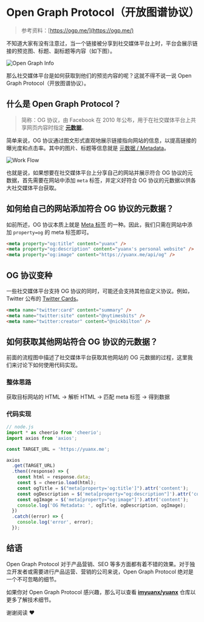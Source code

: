 # Open Graph Protocol（开放图谱协议）

> 参考资料：[https://ogp.me/](https://ogp.me/)

不知道大家有没有注意过，当一个链接被分享到社交媒体平台上时，平台会展示链接的预览图、标题、副标题等内容（如下图）。

<img class="w-full" src="/open-graph-protocol-1.webp" alt="Open Graph Info" />

那么社交媒体平台是如何获取到他们的预览内容的呢？这就不得不说一说 Open Graph Protocol（开放图谱协议）。

## 什么是 Open Graph Protocol？

> 简称：OG 协议，由 Facebook 在 2010 年公布，用于在社交媒体平台上共享网页内容时指定 [**元数据**](https://developer.mozilla.org/en-US/docs/Glossary/Metadata)。

简单来说，OG 协议通过图文形式直观地展示链接指向网站的信息，以提高链接的曝光度和点击率。其中的图片、标题等信息就是 [元数据 / Metadata](https://developer.mozilla.org/en-US/docs/Glossary/Metadata)。

<img class="w-full invert" src="/open-graph-protocol-2.webp" alt="Work Flow" />

也就是说，如果想要在社交媒体平台上分享自己的网站并展示符合 OG 协议的元数据，首先需要在网站中添加 `meta` 标签，并定义好符合 OG 协议的元数据以供各大社交媒体平台获取。

## 如何给自己的网站添加符合 OG 协议的元数据？

如前所述，OG 协议本质上就是 [Meta 标签](https://developer.mozilla.org/en-US/docs/Web/HTML/Element/meta) 的一种。因此，我们只需在网站中添加 `property=og` 的 meta 标签即可。

```html
<meta property="og:title" content="yuanx" />
<meta property="og:description" content="yuanx's personal website" />
<meta property="og:image" content="https://yuanx.me/api/og" />
```

## OG 协议变种

一些社交媒体平台支持 OG 协议的同时，可能还会支持其他自定义协议。例如，Twitter 公布的 [Twitter Cards](https://developer.twitter.com/en/docs/twitter-for-websites/cards/guides/getting-started#opengraph)。

```html
<meta name="twitter:card" content="summary" />
<meta name="twitter:site" content="@nytimesbits" />
<meta name="twitter:creator" content="@nickbilton" />
```

## 如何获取其他网站符合 OG 协议的元数据？

前面的流程图中描述了社交媒体平台获取其他网站的 OG 元数据的过程，这里我们来讨论下如何使用代码实现。

### 整体思路

获取目标网站的 HTML -> 解析 HTML -> 匹配 meta 标签 -> 得到数据

### 代码实现

```javascript
// node.js
import * as cheerio from 'cheerio';
import axios from 'axios';

const TARGET_URL = 'https://yuanx.me';

axios
  .get(TARGET_URL)
  .then((response) => {
    const html = response.data;
    const $ = cheerio.load(html);
    const ogTitle = $("meta[property='og:title']").attr('content');
    const ogDescription = $('meta[property="og:description"]').attr('content');
    const ogImage = $('meta[property="og:image"]').attr('content');
    console.log('OG Metadata: ', ogTitle, ogDescription, ogImage);
  })
  .catch((error) => {
    console.log('error', error);
  });
```

## 结语

Open Graph Protocol 对于产品营销、SEO 等多方面都有着不错的效果。对于独立开发者或需要进行产品运营、营销的公司来说，Open Graph Protocol 绝对是一个不可忽略的细节。

如果你对 Open Graph Protocol 感兴趣，那么可以查看 [**imyuanx/yuanx**](https://github.com/imyuanx/yuanx) 仓库以更多了解技术细节。

谢谢阅读 ❤️
